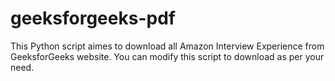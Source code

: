 geeksforgeeks-pdf
=================

This Python script aimes to download all Amazon Interview Experience from GeeksforGeeks website. You can modify this script to download as per your need.

